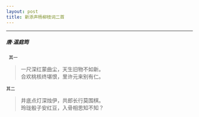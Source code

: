 ```yaml
---
layout: post
title: 新添声杨柳枝词二首
---
```

-----
#####  唐·温庭筠

` 其一`
> 一尺深红蒙曲尘，天生旧物不如新。  
> 合欢桃核终堪恨，里许元来别有仁。

`其二`  
> 井底点灯深烛伊，共郎长行莫围棋。  
> 玲珑骰子安红豆，入骨相思知不知？
